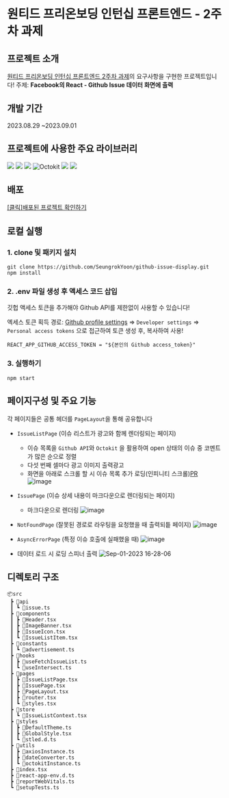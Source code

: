# 원티드 프리온보딩 인턴십 프론트엔드 - 2주차 과제

## 프로젝트 소개

[원티드 프리온보딩 인턴십 프론트엔드 2주차 과제](https://younuk.notion.site/Week-2-a28eb717312a434498ea431d2ff8fc17)의 요구사항을 구현한 프로젝트입니다!
주제: **Facebook의 React - Github Issue 데이터 화면에 출력**

## 개발 기간

2023.08.29 ~2023.09.01

## 프로젝트에 사용한 주요 라이브러리

<img src="https://img.shields.io/badge/React-61DAFB?style=flat-square&logo=React&logoColor=white"/> <img src="https://img.shields.io/badge/TypeScript-3178C6?style=flat-square&logo=TypeScript&logoColor=white"/> <img src="https://img.shields.io/badge/styled component-DB7093?style=flat-square&logo=styled-components&logoColor=white"/> <img alt="Octokit" src ="https://img.shields.io/badge/Octokit-white.svg?style=flat-square&logo=Octokit&logoColor=black"/> <img src="https://img.shields.io/badge/React Router-CA4245?style=flat-square&logo=React Router&logoColor=white"> <img src="https://img.shields.io/badge/ESLint-4B32C3?style=flat-square&logo=eslint">

## 배포

[[클릭]배포된 프로젝트 확인하기](https://github-issue-display.vercel.app/)

## 로컬 실행

### 1. clone 및 패키지 설치

```
git clone https://github.com/SeungrokYoon/github-issue-display.git
npm install
```

### 2. .env 파일 생성 후 액세스 코드 삽입

깃헙 액세스 토큰을 추가해야 Github API를 제한없이 사용할 수 있습니다!

엑세스 토큰 획득 경로: [Github profile settings](https://github.com/settings/profile) =>
`Developer settings` =>
`Personal access tokens` 으로 접근하여 토큰 생성 후, 복사하여 사용!

```
REACT_APP_GITHUB_ACCESS_TOKEN = "${본인의 Github access_token}"
```

### 3. 실행하기

```
npm start
```

## 페이지구성 및 주요 기능

각 페이지들은 공통 헤더를 `PageLayout`을 통해 공유합니다

- `IssueListPage` (이슈 리스트가 광고와 함께 렌더링되는 페이지)

  - 이슈 목록을 `Github API`와 `Octokit` 을 활용하여 open 상태의 이슈 중 코멘트가 많은 순으로 정렬
  - 다섯 번째 셀마다 광고 이미지 출력광고
  - 화면을 아래로 스크롤 할 시 이슈 목록 추가 로딩(인피니티 스크롤)[PR](https://github.com/SeungrokYoon/github-issue-display/pull/14)
    ![image](https://github.com/SeungrokYoon/github-issue-display/assets/44149596/44c7003a-9411-4bdf-87d1-7d217f4f0e99)

- `IssuePage` (이슈 상세 내용이 마크다운으로 렌더링되는 페이지)
  - 마크다운으로 렌더링
    ![image](https://github.com/SeungrokYoon/github-issue-display/assets/44149596/6ba0b3ba-2bb7-46e1-a9ef-27a904a4a460)
- `NotFoundPage` (잘못된 경로로 라우팅을 요청했을 때 출력되틑 페이지)
  ![image](https://github.com/SeungrokYoon/github-issue-display/assets/44149596/0b110536-4fdf-4cb5-8492-74e8c8649285)
- `AsyncErrorPage` (특정 이슈 호출에 실패했을 때)
  ![image](https://github.com/SeungrokYoon/github-issue-display/assets/44149596/b4854d16-b2a0-48c0-96c3-cf4250aa6f91)

- 데이터 로드 시 로딩 스피너 출력
  ![Sep-01-2023 16-28-06](https://github.com/SeungrokYoon/github-issue-display/assets/44149596/39a04b36-03e9-49d0-874d-b68df1790c2f)

## 디렉토리 구조

```
📦src
 ┣ 📂api
 ┃ ┗ 📜issue.ts
 ┣ 📂components
 ┃ ┣ 📜Header.tsx
 ┃ ┣ 📜ImageBanner.tsx
 ┃ ┣ 📜IssueIcon.tsx
 ┃ ┗ 📜IssueListItem.tsx
 ┣ 📂constants
 ┃ ┗ 📜advertisement.ts
 ┣ 📂hooks
 ┃ ┣ 📜useFetchIssueList.ts
 ┃ ┗ 📜useIntersect.ts
 ┣ 📂pages
 ┃ ┣ 📜IssueListPage.tsx
 ┃ ┣ 📜IssuePage.tsx
 ┃ ┣ 📜PageLayout.tsx
 ┃ ┣ 📜router.tsx
 ┃ ┗ 📜styles.tsx
 ┣ 📂store
 ┃ ┗ 📜IssueListContext.tsx
 ┣ 📂styles
 ┃ ┣ 📜DefaultTheme.ts
 ┃ ┣ 📜GlobalStyle.tsx
 ┃ ┗ 📜stled.d.ts
 ┣ 📂utils
 ┃ ┣ 📜axiosInstance.ts
 ┃ ┣ 📜dateConverter.ts
 ┃ ┗ 📜octokitInstance.ts
 ┣ 📜index.tsx
 ┣ 📜react-app-env.d.ts
 ┣ 📜reportWebVitals.ts
 ┗ 📜setupTests.ts
```
